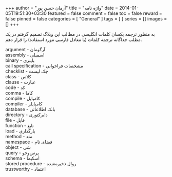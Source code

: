 +++
author = "آرمان حسن پور"
title = "واژه نامه" 
date = 2014-01-05T19:51:30+03:30
featured = false
comment = false
toc = false
reward = false
pinned = false
categories = [
	"General"
]
tags = [
]
series = []
images = []
+++

به منظور ترجمه یکسان کلمات انگلیسی در مطالب این وبلاگ تصمیم گرفتم در یک مطلب جداگانه ترجمه کلمات (یا معادل فارسی مورد استفاده) را قرار دهم.
<!--more-->
argument - آرگومان
</br>
assembly - اسمبلی
</br>
binary - باینری
</br>
call specification - مشخصات فراخوانی
</br>
checklist - چک لیست
</br>
class - کلاس
</br>
clause - عبارت
</br>
code - کد
</br>
comma - کاما
</br>
compile - کامپایل
</br>
compiler - کامپایلر
</br>
database - بانک اطلاعاتی
</br>
directory - دایرکتوری
</br>
file - فایل
</br>
function - تابع
</br>
load - بارگذاری
</br>
method - متد
</br>
namespace - فضای نام
</br>
object - شی
</br>
query - پرس‌و‌جو
</br>
schema - اسکیما
</br>
stored procedure - روال‌ ذخیره‌شده
</br>
trustworthy - اعتماد


